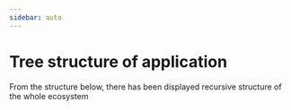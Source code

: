 ```yaml
---
sidebar: auto
---
```


# Tree structure of application

From the structure below, there has been displayed recursive structure of the whole ecosystem

<Tree></Tree>
